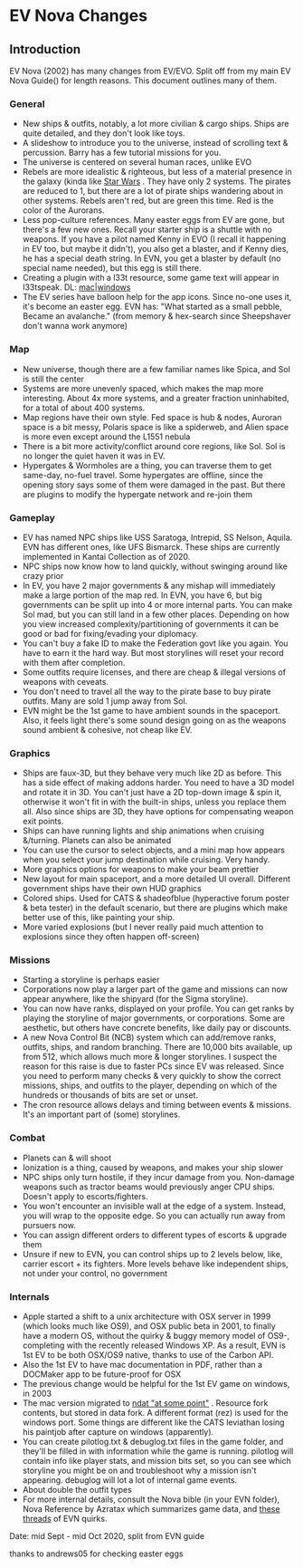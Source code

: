 # EV Nova Changes

## Introduction

EV Nova (2002) has many changes from EV/EVO. Split off from my main EV Nova Guide() for length reasons. This document outlines many of them.

### General
- New ships & outfits, notably, a lot more civilian & cargo ships. Ships are quite detailed, and they don't look like toys.
- A slideshow to introduce you to the universe, instead of scrolling text & percussion. Barry has a few tutorial missions for you.
- The universe is centered on several human races, unlike EVO
- Rebels are more idealistic & righteous, but less of a material presence in the galaxy (kinda like [Star Wars](https://github.com/junh1024/junh1024-Documents/blob/master/Science/Death%20Star%20plans%20Feasibility.md) . They have only 2 systems. The pirates are reduced to 1, but there are a lot of pirate ships wandering about in other systems. Rebels aren't red, but are green this time. Red is the color of the Aurorans.
- Less pop-culture references. Many easter eggs from EV are gone, but there's a few new ones. Recall your starter ship is a shuttle with no weapons. If you have a pilot named Kenny in EVO (I recall it happening in EV too, but maybe it didn't), you also get a blaster, and if Kenny dies, he has a special death string. In EVN, you get a blaster by default (no special name needed), but this egg is still there.
- Creating a plugin with a l33t resource, some game text will appear in l33tspeak. DL: [mac](http://www.cytheraguides.com/archives/ambrosia_addons/evn/Plugins/1752_l33t_plugx0r.bin)|[windows](https://cdn.discordapp.com/attachments/542720828610052106/765670429603528744/l33t_plugx0r.rez)
- The EV series have balloon help for the app icons. Since no-one uses it, it's become an easter egg. EVN has: "What started as a small pebble, Became an avalanche." (from memory & hex-search since Sheepshaver don't wanna work anymore)

### Map
- New universe, though there are a few familiar names like Spica, and Sol is still the center
- Systems are more unevenly spaced, which makes the map more interesting. About 4x more systems, and a greater fraction uninhabited, for a total of about 400 systems.
- Map regions have their own style. Fed space is hub & nodes, Auroran space is a bit messy, Polaris space is like a spiderweb, and Alien space is more even except around the L1551 nebula
- There is a bit more activity/conflict around core regions, like Sol. Sol is no longer the quiet haven it was in EV.
- Hypergates & Wormholes are a thing, you can traverse them to get same-day, no-fuel travel. Some hypergates are offline, since the opening story says some of them were damaged in the past. But there are plugins to modify the hypergate network and re-join them

### Gameplay
- EV has named NPC ships like USS Saratoga, Intrepid, SS Nelson, Aquila. EVN has different ones, like UFS Bismarck. These ships are currently implemented in Kantai Collection as of 2020.
- NPC ships now know how to land quickly, without swinging around like crazy prior
- In EV, you have 2 major governments & any mishap will immediately make a large portion of the map red. In EVN, you have 6, but big governments can be split up into 4 or more internal parts. You can make Sol mad, but you can still land in a few other places. Depending on how you view increased complexity/partitioning of governments it can be good or bad for fixing/evading your diplomacy.
- You can't buy a fake ID to make the Federation govt like you again. You have to earn it the hard way. But most storylines will reset your record with them after completion.
- Some outfits require licenses, and there are cheap & illegal versions of weapons with ceveats.
- You don't need to travel all the way to the pirate base to buy pirate outfits. Many are sold 1 jump away from Sol.
- EVN might be the 1st game to have ambient sounds in the spaceport. Also, it feels light there's some sound design going on as the weapons sound ambient & cohesive, not cheap like EV.

### Graphics
- Ships are faux-3D, but they behave very much like 2D as before. This has a side effect of making addons harder. You need to have a 3D model and rotate it in 3D. You can't just have a 2D top-down image & spin it, otherwise it won't fit in with the built-in ships, unless you replace them all. Also since ships are 3D, they have options for compensating weapon exit points.
- Ships can have running lights and ship animations when cruising &/turning. Planets can also be animated
- You can use the cursor to select objects, and a mini map how appears when you select your jump destination while cruising. Very handy.
- More graphics options for weapons to make your beam prettier
- New layout for main spaceport, and a more detailed UI overall. Different government ships have their own HUD graphics
- Colored ships. Used for CATS & shadeofblue (hyperactive forum poster & beta tester) in the default scenario, but there are plugins which make better use of this, like painting your ship.
- More varied explosions (but I never really paid much attention to explosions since they often happen off-screen)

### Missions
- Starting a storyline is perhaps easier
- Corporations now play a larger part of the game and missions can now appear anywhere, like the shipyard (for the Sigma storyline).
- You can now have ranks, displayed on your profile. You can get ranks by playing the storyline of major governments, or corporations. Some are aesthetic, but others have concrete benefits, like daily pay or discounts.
- A new Nova Control Bit (NCB) system which can add/remove ranks, outfits, ships, and random branching. There are 10,000 bits available, up from 512, which allows much more & longer storylines. I suspect the reason for this raise is due to faster PCs since EV was released. Since you need to perform many checks & very quickly to show the correct missions, ships, and outfits to the player, depending on which of the hundreds or thousands of bits are set or unset.
- The cron resource allows delays and timing between events & missions. It's an important part of (some) storylines.
 
### Combat
- Planets can & will shoot
- Ionization is a thing, caused by weapons, and makes your ship slower
- NPC ships only turn hostile, if they incur damage from you. Non-damage weapons such as tractor beams would previously anger CPU ships. Doesn't apply to escorts/fighters.
- You won't encounter an invisible wall at the edge of a system. Instead, you will wrap to the opposite edge. So you can actually run away from pursuers now. 
- You can assign different orders to different types of escorts & upgrade them
- Unsure if new to EVN, you can control ships up to 2 levels below, like, carrier escort + its fighters. More levels behave like independent ships, not under your control, no government

### Internals
- Apple started a shift to a unix architecture with OSX server in 1999 (which looks much like OS9), and OSX public beta in 2001, to finally have a modern OS, without the quirky & buggy memory model of OS9-, completing with the recently released Windows XP. As a result, EVN is 1st EV to be both OSX/OS9 native, thanks to use of the Carbon API.
- Also the 1st EV to have mac documentation in PDF, rather than a DOCMaker app to be future-proof for OSX
- The previous change would be helpful for the 1st EV game on windows, in 2003
- The mac version migrated to [ndat "at some point"](https://www.kickstarter.com/projects/cosmicfrontier/cosmic-frontier-override/posts/2970711) . Resource fork contents, but stored in data fork.  A different format (rez) is used for the windows port. Some things are different like  the CATS leviathan losing his paintjob after capture on windows (apparently).
- You can create pilotlog.txt & debuglog.txt files in the game folder, and they'll be filled in with information while the game is running. pilotlog will contain info like player stats, and mission bits set, so you can see which storyline you might be on and troubleshoot why a mission isn't appearing. debuglog will lot a lot of internal game events.
- About double the outfit types
- For more internal details, consult the Nova bible (in your EVN folder), Nova Reference by Azratax which summarizes game data, and [these](http://asw.forums.cytheraguides.com/topic/22191/a-list-of-nova-engine-eccentricities) [threads](http://asw.forums.cytheraguides.com/topic/22076/interesting-nova-engine-tidbits) of EVN quirks.

Date: mid Sept - mid Oct 2020, split from EVN guide

thanks to andrews05 for checking easter eggs
